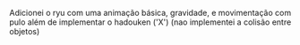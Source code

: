 Adicionei o ryu com uma animação básica, gravidade, e movimentação com pulo além de implementar o hadouken ('X') (nao implementei a colisão entre objetos)
